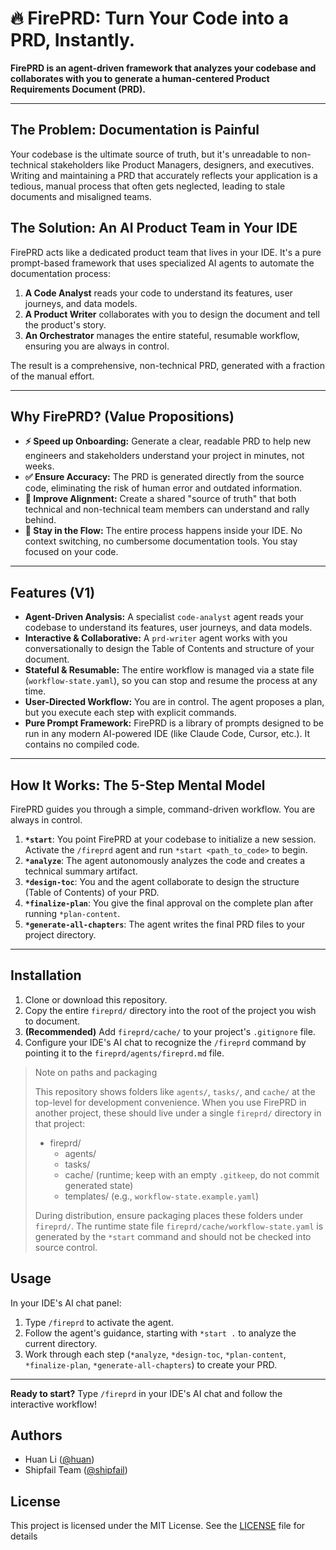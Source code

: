 # 🔥 FirePRD: Turn Your Code into a PRD, Instantly.

**FirePRD is an agent-driven framework that analyzes your codebase and collaborates with you to generate a human-centered Product Requirements Document (PRD).**

---

## The Problem: Documentation is Painful

Your codebase is the ultimate source of truth, but it's unreadable to non-technical stakeholders like Product Managers, designers, and executives. Writing and maintaining a PRD that accurately reflects your application is a tedious, manual process that often gets neglected, leading to stale documents and misaligned teams.

## The Solution: An AI Product Team in Your IDE

FirePRD acts like a dedicated product team that lives in your IDE. It's a pure prompt-based framework that uses specialized AI agents to automate the documentation process:

1.  **A Code Analyst** reads your code to understand its features, user journeys, and data models.
2.  **A Product Writer** collaborates with you to design the document and tell the product's story.
3.  **An Orchestrator** manages the entire stateful, resumable workflow, ensuring you are always in control.

The result is a comprehensive, non-technical PRD, generated with a fraction of the manual effort.

---

## Why FirePRD? (Value Propositions)

* **⚡️ Speed up Onboarding:** Generate a clear, readable PRD to help new engineers and stakeholders understand your project in minutes, not weeks.
* **✅ Ensure Accuracy:** The PRD is generated directly from the source code, eliminating the risk of human error and outdated information.
* **🤝 Improve Alignment:** Create a shared "source of truth" that both technical and non-technical team members can understand and rally behind.
* **🧘 Stay in the Flow:** The entire process happens inside your IDE. No context switching, no cumbersome documentation tools. You stay focused on your code.

---

## Features (V1)

- **Agent-Driven Analysis:** A specialist `code-analyst` agent reads your codebase to understand its features, user journeys, and data models.
- **Interactive & Collaborative:** A `prd-writer` agent works with you conversationally to design the Table of Contents and structure of your document.
- **Stateful & Resumable:** The entire workflow is managed via a state file (`workflow-state.yaml`), so you can stop and resume the process at any time.
- **User-Directed Workflow:** You are in control. The agent proposes a plan, but you execute each step with explicit commands.
- **Pure Prompt Framework:** FirePRD is a library of prompts designed to be run in any modern AI-powered IDE (like Claude Code, Cursor, etc.). It contains no compiled code.

---

## How It Works: The 5-Step Mental Model

FirePRD guides you through a simple, command-driven workflow. You are always in control.

1.  **`*start`**: You point FirePRD at your codebase to initialize a new session. Activate the `/fireprd` agent and run `*start <path_to_code>` to begin.
2.  **`*analyze`**: The agent autonomously analyzes the code and creates a technical summary artifact.
3.  **`*design-toc`**: You and the agent collaborate to design the structure (Table of Contents) of your PRD.
4.  **`*finalize-plan`**: You give the final approval on the complete plan after running `*plan-content`.
5.  **`*generate-all-chapters`**: The agent writes the final PRD files to your project directory.

---

## Installation

1.  Clone or download this repository.
2.  Copy the entire `fireprd/` directory into the root of the project you wish to document.
3.  **(Recommended)** Add `fireprd/cache/` to your project's `.gitignore` file.
4.  Configure your IDE's AI chat to recognize the `/fireprd` command by pointing it to the `fireprd/agents/fireprd.md` file.

> Note on paths and packaging
>
> This repository shows folders like `agents/`, `tasks/`, and `cache/` at the top-level for development convenience. When you use FirePRD in another project, these should live under a single `fireprd/` directory in that project:
>
> - fireprd/
>   - agents/
>   - tasks/
>   - cache/ (runtime; keep with an empty `.gitkeep`, do not commit generated state)
>   - templates/ (e.g., `workflow-state.example.yaml`)
>
> During distribution, ensure packaging places these folders under `fireprd/`. The runtime state file `fireprd/cache/workflow-state.yaml` is generated by the `*start` command and should not be checked into source control.

## Usage

In your IDE's AI chat panel:
1.  Type `/fireprd` to activate the agent.
2.  Follow the agent's guidance, starting with `*start .` to analyze the current directory.
3.  Work through each step (`*analyze`, `*design-toc`, `*plan-content`, `*finalize-plan`, `*generate-all-chapters`) to create your PRD.

---

**Ready to start?** Type `/fireprd` in your IDE's AI chat and follow the interactive workflow!

## Authors

- Huan Li ([@huan](https://github.com/huan))
- Shipfail Team ([@shipfail](https://github.com/shipfail))

## License

This project is licensed under the MIT License. See the [LICENSE](LICENSE) file for details